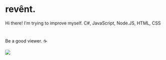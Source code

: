 # revênt.
Hi there! I'm trying to improve myself. C#, JavaScript, Node.JS, HTML, CSS
# 
Be a good viewer. ☕️

![](https://komarev.com/ghpvc/?username=your-caddy-dev&color=dc143c)
